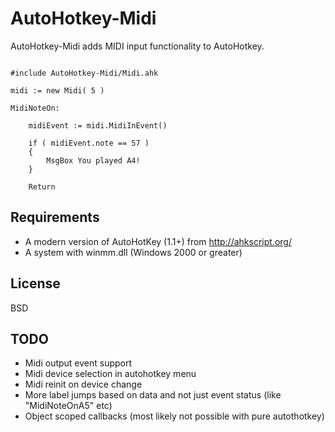 # AutoHotkey-Midi

AutoHotkey-Midi adds MIDI input functionality to AutoHotkey.

```ahk

#include AutoHotkey-Midi/Midi.ahk

midi := new Midi( 5 )

MidiNoteOn:
	
	midiEvent := midi.MidiInEvent()

	if ( midiEvent.note == 57 ) 
	{
		MsgBox You played A4!
	}
	
	Return

```

## Requirements

* A modern version of AutoHotKey (1.1+) from http://ahkscript.org/
* A system with winmm.dll (Windows 2000 or greater)

## License

BSD

## TODO

* Midi output event support
* Midi device selection in autohotkey menu
* Midi reinit on device change
* More label jumps based on data and not just event status (like "MidiNoteOnA5" etc)
* Object scoped callbacks (most likely not possible with pure autothotkey)
